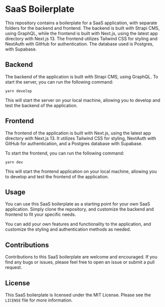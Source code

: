 # SaaS Boilerplate

This repository contains a boilerplate for a SaaS application, with separate folders for the backend and frontend. The backend is built with Strapi CMS, using GraphQL, while the frontend is built with Next.js, using the latest app directory with Next.js 13. The frontend utilizes Tailwind CSS for styling and NextAuth with GitHub for authentication. The database used is Postgres, with Supabase.

## Backend

The backend of the application is built with Strapi CMS, using GraphQL. To start the server, you can run the following command:

```
yarn develop
```

This will start the server on your local machine, allowing you to develop and test the backend of the application.

## Frontend

The frontend of the application is built with Next.js, using the latest app directory with Next.js 13. It utilizes Tailwind CSS for styling, NextAuth with GitHub for authentication, and a Postgres database with Supabase.

To start the frontend, you can run the following command:

```
yarn dev
```

This will start the frontend application on your local machine, allowing you to develop and test the frontend of the application.

## Usage

You can use this SaaS boilerplate as a starting point for your own SaaS application. Simply clone the repository, and customize the backend and frontend to fit your specific needs.

You can add your own features and functionality to the application, and customize the styling and authentication methods as needed.

## Contributions

Contributions to this SaaS boilerplate are welcome and encouraged. If you find any bugs or issues, please feel free to open an issue or submit a pull request.

## License

This SaaS boilerplate is licensed under the MIT License. Please see the `LICENSE` file for more information.
